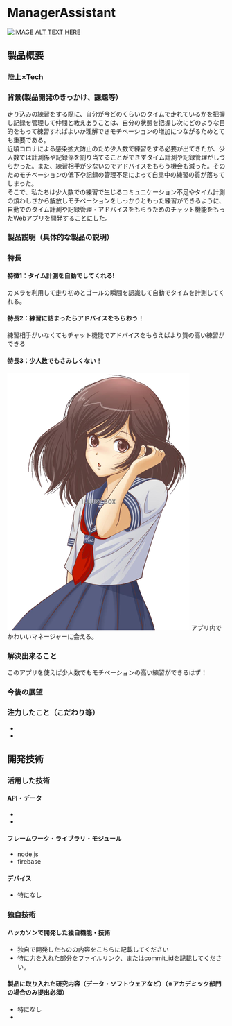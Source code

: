 # ManagerAssistant

[![IMAGE ALT TEXT HERE](https://jphacks.com/wp-content/uploads/2020/09/JPHACKS2020_ogp.jpg)](https://www.youtube.com/watch?v=G5rULR53uMk)

## 製品概要
### 陸上×Tech
### 背景(製品開発のきっかけ、課題等）
走り込みの練習をする際に、自分が今どのくらいのタイムで走れているかを把握し記録を管理して仲間と教えあうことは、自分の状態を把握し次にどのような目的をもって練習すればよいか理解できモチベーションの増加につながるためとても重要である。<br>
近頃コロナによる感染拡大防止のため少人数で練習をする必要が出てきたが、少人数では計測係や記録係を割り当てることができずタイム計測や記録管理がしづらかった。また、練習相手が少ないのでアドバイスをもらう機会も減った。そのためモチベーションの低下や記録の管理不足によって自粛中の練習の質が落ちてしまった。<br>
そこで、私たちは少人数での練習で生じるコミュニケーション不足やタイム計測の煩わしさから解放しモチベーションをしっかりともった練習ができるように、自動でのタイム計測や記録管理・アドバイスをもらうためのチャット機能をもったWebアプリを開発することにした。
### 製品説明（具体的な製品の説明）
### 特長
#### 特徴1：タイム計測を自動でしてくれる!
カメラを利用して走り初めとゴールの瞬間を認識して自動でタイムを計測してくれる。
#### 特長2：練習に詰まったらアドバイスをもらおう！
練習相手がいなくてもチャット機能でアドバイスをもらえばより質の高い練習ができる
#### 特長3：少人数でもさみしくない！
![マネージャー](https://github.com/jphacks/C_2011/blob/master/public/image/watermark-removebg-preview.png)
アプリ内でかわいいマネージャーに会える。
### 解決出来ること
このアプリを使えば少人数でもモチベーションの高い練習ができるはず！
### 今後の展望
### 注力したこと（こだわり等）
* 
* 

## 開発技術
### 活用した技術
#### API・データ
* 
* 

#### フレームワーク・ライブラリ・モジュール
* node.js
* firebase

#### デバイス
* 特になし

### 独自技術
#### ハッカソンで開発した独自機能・技術
* 独自で開発したものの内容をこちらに記載してください
* 特に力を入れた部分をファイルリンク、またはcommit_idを記載してください。

#### 製品に取り入れた研究内容（データ・ソフトウェアなど）（※アカデミック部門の場合のみ提出必須）
* 特になし
* 
